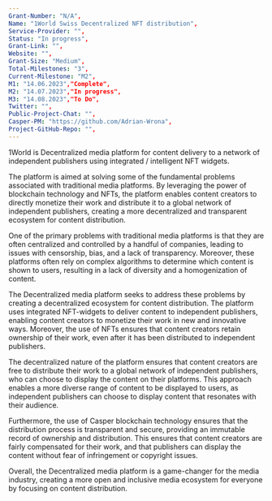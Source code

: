 ```yaml
---
Grant-Number: "N/A",
Name: "1World Swiss Decentralized NFT distribution",
Service-Provider: "",
Status: "In progress",
Grant-Link: "",
Website: "",
Grant-Size: "Medium",
Total-Milestones: "3",
Current-Milestone: "M2",
M1: "14.06.2023","Complete",
M2: "14.07.2023","In progress",
M3: "14.08.2023","To Do",
Twitter: "",
Public-Project-Chat: "",
Casper-PM: "https://github.com/Adrian-Wrona",
Project-GitHub-Repo: "",
---
```

<!--lang:en--> 
1World is Decentralized media platform for content delivery to a network of independent publishers using integrated / intelligent NFT widgets.

The platform is aimed at solving some of the fundamental problems associated with traditional media platforms. By leveraging the power of blockchain technology and NFTs, the platform enables content creators to directly monetize their work and distribute it to a global network of independent publishers, creating a more decentralized and transparent ecosystem for content distribution.

One of the primary problems with traditional media platforms is that they are often centralized and controlled by a handful of companies, leading to issues with censorship, bias, and a lack of transparency. Moreover, these platforms often rely on complex algorithms to determine which content is shown to users, resulting in a lack of diversity and a homogenization of content.

The Decentralized media platform seeks to address these problems by creating a decentralized ecosystem for content distribution. The platform uses integrated NFT-widgets to deliver content to independent publishers, enabling content creators to monetize their work in new and innovative ways. Moreover, the use of NFTs ensures that content creators retain ownership of their work, even after it has been distributed to independent publishers.

The decentralized nature of the platform ensures that content creators are free to distribute their work to a global network of independent publishers, who can choose to display the content on their platforms. This approach enables a more diverse range of content to be displayed to users, as independent publishers can choose to display content that resonates with their audience.

Furthermore, the use of Casper blockchain technology ensures that the distribution process is transparent and secure, providing an immutable record of ownership and distribution. This ensures that content creators are fairly compensated for their work, and that publishers can display the content without fear of infringement or copyright issues.

Overall, the Decentralized media platform is a game-changer for the media industry, creating a more open and inclusive media ecosystem for everyone by focusing on content distribution.

<!--lang:es--] 

<!--lang:de--] 

<!--lang:fr--] 

<!--lang:pl--] 

<!--lang:uk--] 

[!--lang:*-->  
